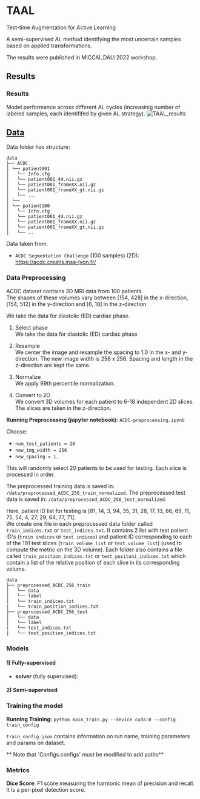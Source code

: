 # TAAL
Test-time Augmentation for Active Learning

A semi-supervised AL method identifying the most uncertain samples based on applied transformations.

The results were published in MICCAI_DALI 2022 workshop.


## Results
### Results
Model performance across different AL cycles (increasinig number of labeled samples, each identififed by given AL strategy).
![TAAL_results](https://user-images.githubusercontent.com/110574405/191175882-1d56181c-eca4-4eec-87f4-274f31696f7d.png)



## <ins> Data </ins> <br/>
Data folder has structure:
```
data
├── ACDC 
│ └── patient001 
│   └── Info.cfg 
│   └── patient001_4d.nii.gz 
│   └── patient001_frameXX.nii.gz 
│   └── patient001_frameXX_gt.nii.gz 
│   └── ...
│ └── ...
│ └── patient100 
│   └── Info.cfg 
│   └── patient001_4d.nii.gz 
│   └── patient001_frameXX.nii.gz 
│   └── patient001_frameXX_gt.nii.gz 
│   └── ..

```

Data taken from:  <br/>
- `ACDC Segmentation Challenge` (100 samples) (2D): https://acdc.creatis.insa-lyon.fr/ <br/>


### Data Preprocessing

ACDC dataset contains 3D MRI data from 100 patients. <br/>
The shapes of these volumes vary between [154, 428] in the x-direction, [154, 512] in the y-direction 
and [6, 18] in the z-direction.<br/>

We take the data for diastolic (ED) cardiac phase. <br/>

1) Select phase <br/>
We take the data for diastolic (ED) cardiac phase

2) Resample <br/>
We center the image and resample the spacing to 1.0 in the x- and y-direction. 
The new image width is 256 x 256. 
Spacing and length in the z-direction are kept the same.

3) Normalize <br/>
We apply 99th percentile normalization. 

4) Convert to 2D <br/>
We convert 3D volumes for each patient to 6-18 independent 2D slices. 
The slices are taken in the z-direction.


**Running Preprocessing (jupyter notebook):** `ACDC-preprocessing.ipynb`

Choose: 
- `num_test_patients = 20`
- `new_img_width = 256`
- `new_spacing = 1.`

This will randomly select 20 patients to be used for testing. Each slice is processed in order. <br/>

The preprocessed training data is saved in: `/data/preprocessed_ACDC_256_train_normalized`.
The preprocessed test data is saved in: `/data/preprocessed_ACDC_256_test_normalized`.

Here, patient ID list for testing is [81, 14, 3, 94, 35, 31, 28, 17, 13, 86, 69, 11, 75, 54, 4, 27, 29, 64, 77, 71]. <br/>
We create one file in each preprocessed data folder called `train_indices.txt` or `test_indices.txt`.
It contains 2 list with test patient ID's (`train indices` or `test indices`) and patient ID 
corresponding to each of the 191 test slices (`train_volume_list` or `test_volume_list`)
(used to compute the metric on the 3D volume).
Each folder also contains a file called `train_position_indices.txt` or `test_positoni_indices.txt` which 
contain a list of the relative position of each slice in its corresponding volume.

```
data
├── preprocessed_ACDC_256_train
│   └── data 
│   └── label 
|   └── train_indices.txt
|   └── train_position_indices.txt
├── preprocessed_ACDC_256_test
│   └── data 
│   └── label 
|   └── test_indices.txt
|   └── test_position_indices.txt

```
### Models
#### 1) Fully-supervised
- **solver** (fully supervised): 

#### 2) Semi-supervised

    
### Training the model
**Running Training:** `python main_train.py --device cuda:0 --config train_config`

`train_config.json` contains information on run name, training parameters and params on dataset. 

** Note that `Configs.configs' must be modified to add paths**

### Metrics
**Dice Score**: F1 score measuring the harmonic mean of precision and recall. 
It is a per-pixel detection score.